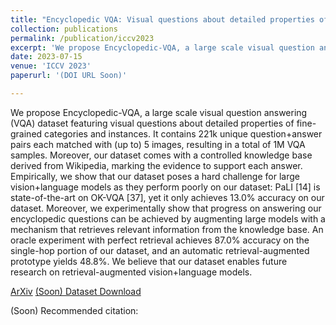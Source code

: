 ```yaml
---
title: "Encyclopedic VQA: Visual questions about detailed properties of fine-grained categories"
collection: publications
permalink: /publication/iccv2023
excerpt: 'We propose Encyclopedic-VQA, a large scale visual question answering (VQA) dataset featuring visual questions about detailed properties of fine-grained categories and instances. It contains 221k unique question+answer pairs each matched with (up to) 5 images, resulting in a total of 1M VQA samples.'
date: 2023-07-15
venue: 'ICCV 2023'
paperurl: '(DOI URL Soon)'

---
```

We propose Encyclopedic-VQA, a large scale visual question answering (VQA) dataset featuring visual questions about detailed properties of fine-grained categories and instances. It contains 221k unique question+answer pairs each matched with (up to) 5 images, resulting in a total of 1M VQA samples. Moreover, our dataset comes with a controlled knowledge base derived from Wikipedia, marking the evidence to support each answer. Empirically, we show that our dataset poses a hard challenge for large vision+language models as they perform poorly on our dataset: PaLI [14] is state-of-the-art on OK-VQA [37], yet it only achieves 13.0% accuracy on our dataset. Moreover, we experimentally show that progress on answering our encyclopedic questions can be achieved by augmenting large models with a mechanism that retrieves relevant information from the knowledge base. An oracle experiment with perfect retrieval achieves 87.0% accuracy on the single-hop portion of our dataset, and an automatic retrieval-augmented prototype yields 48.8%. We believe that our dataset enables future research on retrieval-augmented vision+language models.

[ArXiv]([https://arxiv.org/](https://arxiv.org/abs/2306.09224))
[(Soon) Dataset Download]()

(Soon) Recommended citation:
```

```
